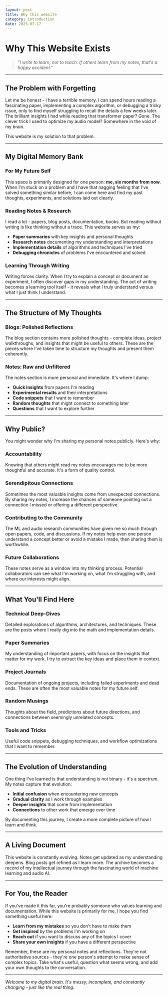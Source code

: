 ```yaml
---
layout: post
title: Why this website
category: introduction
date: 2025-07-17
---
```


# Why This Website Exists

> *"I write to learn, not to teach. If others learn from my notes, that's a happy accident."*

---

## The Problem with Forgetting

Let me be honest - I have a terrible memory. I can spend hours reading a fascinating paper, implementing a complex algorithm, or debugging a tricky issue, only to find myself struggling to recall the details a few weeks later. The brilliant insights I had while reading that transformer paper? Gone. The clever trick I used to optimize my audio model? Somewhere in the void of my brain.

This website is my solution to that problem.

---

## My Digital Memory Bank

### **For My Future Self**

This space is primarily designed for one person: **me, six months from now**. When I'm stuck on a problem and I have that nagging feeling that I've solved something similar before, I can come here and find my past thoughts, experiments, and solutions laid out clearly.

### **Reading Notes & Research**

I read a lot - papers, blog posts, documentation, books. But reading without writing is like thinking without a trace. This website serves as my:

- **Paper summaries** with key insights and personal thoughts
- **Research notes** documenting my understanding and interpretations
- **Implementation details** of algorithms and techniques I've tried
- **Debugging chronicles** of problems I've encountered and solved

### **Learning Through Writing**

Writing forces clarity. When I try to explain a concept or document an experiment, I often discover gaps in my understanding. The act of writing becomes a learning tool itself - it reveals what I truly understand versus what I just think I understand.

---

## The Structure of My Thoughts

### **Blogs: Polished Reflections**

The blog section contains more polished thoughts - complete ideas, project walkthroughs, and insights that might be useful to others. These are the pieces where I've taken time to structure my thoughts and present them coherently.

### **Notes: Raw and Unfiltered**

The notes section is more personal and immediate. It's where I dump:

- **Quick insights** from papers I'm reading
- **Experimental results** and their interpretations
- **Code snippets** that I want to remember
- **Random thoughts** that might connect to something later
- **Questions** that I want to explore further

---

## Why Public?

You might wonder why I'm sharing my personal notes publicly. Here's why:

### **Accountability**

Knowing that others might read my notes encourages me to be more thoughtful and accurate. It's a form of quality control.

### **Serendipitous Connections**

Sometimes the most valuable insights come from unexpected connections. By sharing my notes, I increase the chances of someone pointing out a connection I missed or offering a different perspective.

### **Contributing to the Community**

The ML and audio research communities have given me so much through open papers, code, and discussions. If my notes help even one person understand a concept better or avoid a mistake I made, then sharing them is worthwhile.

### **Future Collaborations**

These notes serve as a window into my thinking process. Potential collaborators can see what I'm working on, what I'm struggling with, and where our interests might align.

---

## What You'll Find Here

### **Technical Deep-Dives**

Detailed explorations of algorithms, architectures, and techniques. These are the posts where I really dig into the math and implementation details.

### **Paper Summaries**

My understanding of important papers, with focus on the insights that matter for my work. I try to extract the key ideas and place them in context.

### **Project Journals**

Documentation of ongoing projects, including failed experiments and dead ends. These are often the most valuable notes for my future self.

### **Random Musings**

Thoughts about the field, predictions about future directions, and connections between seemingly unrelated concepts.

### **Tools and Tricks**

Useful code snippets, debugging techniques, and workflow optimizations that I want to remember.

---

## The Evolution of Understanding

One thing I've learned is that understanding is not binary - it's a spectrum. My notes capture that evolution:

- **Initial confusion** when encountering new concepts
- **Gradual clarity** as I work through examples
- **Deeper insights** that come from implementation
- **Connections** to other work that emerge over time

By documenting this journey, I create a more complete picture of how I learn and think.

---

## A Living Document

This website is constantly evolving. Notes get updated as my understanding deepens. Blog posts get refined as I learn more. The archive becomes a record of my intellectual journey through the fascinating world of machine learning and audio AI.

---

## For You, the Reader

If you've made it this far, you're probably someone who values learning and documentation. While this website is primarily for me, I hope you find something useful here:

- **Learn from my mistakes** so you don't have to make them
- **Get inspired** by the problems I'm working on
- **Reach out** if you want to discuss any of the topics I cover
- **Share your own insights** if you have a different perspective

Remember, these are my personal notes and reflections. They're not authoritative sources - they're one person's attempt to make sense of complex topics. Take what's useful, question what seems wrong, and add your own thoughts to the conversation.

---

*Welcome to my digital brain. It's messy, incomplete, and constantly changing - just like the real thing.*
